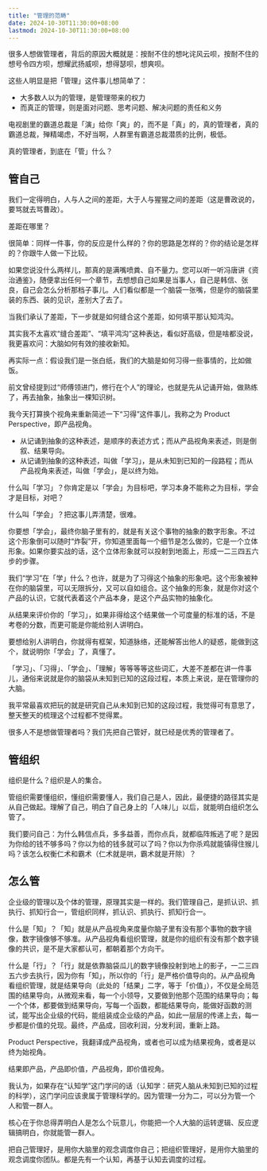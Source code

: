 ```yaml
---
title: "管理的范畴"
date: 2024-10-30T11:30:00+08:00
lastmod: 2024-10-30T11:30:00+08:00
---
```


很多人想做管理者，背后的原因大概就是：按耐不住的想叱诧风云呗，按耐不住的想号令四方呗，想耀武扬威呗，想得瑟呗，想爽呗。

<!--more-->

这些人明显是把「管理」这件事儿想简单了：

- 大多数人以为的管理，是管理带来的权力
- 而真正的管理，则是面对问题、思考问题、解决问题的责任和义务

电视剧里的霸道总裁是「演」给你「爽」的，而不是「真」的，真的管理者，真的霸道总裁，殚精竭虑，不好当啊，人群里有霸道总裁潜质的比例，极低。

真的管理者，到底在「管」什么？

## 管自己

我们一定得明白，人与人之间的差距，大于人与猩猩之间的差距（这是曹政说的，要骂就去骂曹政）。

差距在哪里？

很简单：同样一件事，你的反应是什么样的？你的思路是怎样的？你的结论是怎样的？你跟牛人做一下比较。

如果您说没什么两样儿，那真的是满嘴喷粪、自不量力。您可以听一听冯唐讲《资治通鉴》，随便拿出任何一个章节，去想想自己如果是当事人，自己是韩信、张良，自己会怎么分析那档子事儿。人们看似都是一个脑袋一张嘴，但是你的脑袋里装的东西、装的见识，差别大了去了。

当我们承认了差距，下一步就是如何缝合这个差距，如何填平那认知鸿沟。

其实我不太喜欢“缝合差距”、“填平鸿沟”这种表达，看似好高级，但是啥都没说，我更喜欢问：大脑如何有效的接收新知。

再实际一点：假设我们是一张白纸，我们的大脑是如何习得一些事情的，比如做饭。

前文曾经提到过“师傅领进门，修行在个人”的理论，也就是先从记诵开始，做熟练了，再去抽象，抽象出一棵知识树。

我今天打算换个视角来重新简述一下“习得”这件事儿，我称之为 Product Perspective，即产品视角。

- 从记诵到抽象的这种表述，是顺序的表述方式；而从产品视角来表述，则是倒叙、结果导向。
- 从记诵到抽象的这种表述，叫做「学习」，是从未知到已知的一段路程；而从产品视角来表述，叫做「学会」，是以终为始。

什么叫「学习」？你肯定是以「学会」为目标吧，学习本身不能称之为目标，学会才是目标，对吧？

什么叫「学会」？把这事儿弄清楚，很难。

你要想「学会」，最终你脑子里有的，就是有关这个事物的抽象的数字形象。不过这个形象倒可以随时“炸裂”开，你知道里面每一个细节是怎么做的，它是一个立体形象。如果你要实战的话，这个立体形象就可以投射到地面上，形成一二三四五六步的步骤。

我们“学习”在「学」什么？也许，就是为了习得这个抽象的形象吧。这个形象被种在你的脑袋里，可以无限拆分，又可以自如组合。这个抽象的形象，就是你对这个产品的认识，它就代表着这个产品本身，是这个产品实物的抽象化。

从结果来评价你的「学习」，如果非得给这个结果做一个可度量的标准的话，不是考卷的分数，而更可能是你能给别人讲明白。

要想给别人讲明白，你就得有框架，知道脉络，还能解答出他人的疑惑，能做到这个，就说明你「学会」了，真懂了。

「学习」、「习得」、「学会」、「理解」等等等等这些词汇，大差不差都在讲一件事儿，通俗来说就是你的脑袋从未知到已知的这段过程，本质上来说，是在管理你的大脑。

我平常最喜欢把玩的就是研究自己从未知到已知的这段过程，我觉得可有意思了，整天整天的梳理这个过程都不觉得累。

很多人不是想做管理者吗？我们先把自己管好，就已经是优秀的管理者了。

## 管组织

组织是什么？组织是人的集合。

管组织需要懂组织，懂组织需要懂人，我们自己是人，因此，最便捷的路径其实是从自己做起。理解了自己，明白了自己身上的「人味儿」以后，就能明白组织怎么管了。

我们要问自己：为什么韩信点兵，多多益善，而你点兵，就都临阵叛逃了呢？是因为你给的钱不够多吗？你以为给的钱多就可以了吗？你以为你杀鸡就能镇得住猴儿吗？该怎么权衡仁术和霸术（仁术就是哄，霸术就是开除）？

## 怎么管

企业级的管理以及个体的管理，原理其实是一样的。我们管理自己，是抓认识、抓执行、抓知行合一，管组织同样，抓认识、抓执行、抓知行合一。

什么是「知」？「知」就是从产品视角来度量你脑子里有没有那个事物的数字镜像，数字镜像够不够准。从产品视角看组织管理，就是你的组织有没有那个数字镜像的共识，是不是大家都认可，都朝着那个方向干。

什么是「行」？「行」就是依靠脑袋瓜儿的数字镜像投射到地上的影子，一二三四五六步去执行，因为你有「知」，所以你的「行」是严格价值导向的。从产品视角看组织管理，就是结果导向（此处的「结果」二字，等于「价值」），不仅是全局范围的结果导向，从微观来看，每一个小领导，又要做到他那个范围的结果导向；每一个个体，都要做到结果导向，写每一个函数，都能结果导向，能做好函数的测试，能写出企业级的代码，能组装成企业级的产品，如此一层层的传递上去，每一步都是价值的兑现。最终，产品成，回收利润，分发利润，重新上路。

Product Perspective，我翻译成产品视角，或者也可以成为结果视角，或者是以终为始视角。

结果即产品，产品即价值，产品视角，即价值视角。

我认为，如果存在“认知学”这门学问的话（认知学：研究人脑从未知到已知的过程的科学），这门学问应该隶属于管理科学的。因为管理一分为二，可以分为管一个人和管一群人。

核心在于你总得弄明白人是怎么个玩意儿，你能把一个人大脑的运转逻辑、反应逻辑搞明白，你就能管一群人。

把自己管理好，是用你大脑里的观念调度你自己；把组织管理好，是用你大脑里的观念调度你团队。都是先有一个认知，再基于认知去调度的过程。